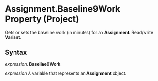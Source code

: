 
# Assignment.Baseline9Work Property (Project)

Gets or sets the baseline work (in minutes) for an  **Assignment**. Read/write **Variant**.


## Syntax

 _expression_. **Baseline9Work**

 _expression_ A variable that represents an **Assignment** object.


